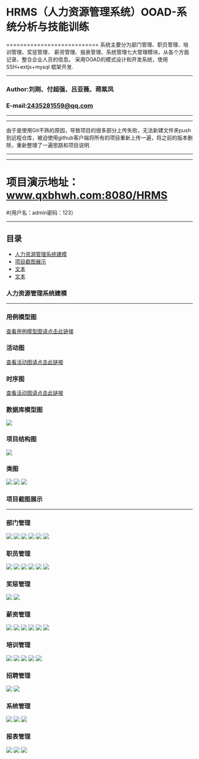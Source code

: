 # HRMS（人力资源管理系统）OOAD-系统分析与技能训练
===========================
系统主要分为部门管理、职员管理、培训管理、奖惩管理、 薪资管理、报表管理、系统管理七大管理模块，从各个方面记录、整合企业人员的信息。
采用OOAD的模式设计和开发系统，使用SSH+extjs+mysql 框架开发.
****
### Author:刘刚、付超强、吕亚薇、蒋紫凤
### E-mail:2435281559@qq.com
****
****
由于是使用Git不熟的原因，导致项目的很多部分上传失败，无法新建文件夹push到远程仓库，被迫使用github客户端将所有的项目重新上传一遍，将之前的版本删除，重新整理了一遍思路和项目说明.
****
****
# 项目演示地址：www.qxbhwh.com:8080/HRMS
#(用户名：admin密码：123）
****
## 目录
* [人力资源管理系统建模](#人力资源管理系统建模)
* [项目截图展示](#项目截图展示)
* [文本](#文本)
* [文本](#文本)

### 人力资源管理系统建模
------
### 用例模型图
[查看用例模型图请点击此链接](https://github.com/HRMS-product/HRMS/tree/master/%E7%94%A8%E4%BE%8B%E5%9B%BE)
### 活动图
[查看活动图请点击此链接](https://github.com/HRMS-product/HRMS/tree/master/%E6%B4%BB%E5%8A%A8%E5%9B%BE/%E6%B4%BB%E5%8A%A8%E5%9B%BE)
### 时序图
[查看活动图请点击此链接](https://github.com/HRMS-product/HRMS/tree/master/%E6%B4%BB%E5%8A%A8%E5%9B%BE/%E6%B4%BB%E5%8A%A8%E5%9B%BE)
### 数据库模型图
![](https://github.com/HRMS-product/HRMS/blob/master/%E9%A1%B9%E7%9B%AE%E6%BA%90%E7%A0%81/mysql/mysql.png)
### 项目结构图
![](https://github.com/HRMS-product/HRMS/blob/master/%E9%A1%B9%E7%9B%AE%E6%BA%90%E7%A0%81/hrmsimg/jiegou.PNG)
### 类图
![](https://github.com/HRMS-product/HRMS/blob/master/%E9%A1%B9%E7%9B%AE%E6%BA%90%E7%A0%81/hrmsimg/leitu1.PNG)
![](https://github.com/HRMS-product/HRMS/blob/master/%E9%A1%B9%E7%9B%AE%E6%BA%90%E7%A0%81/hrmsimg/leitu2.png)
![](https://github.com/HRMS-product/HRMS/blob/master/%E9%A1%B9%E7%9B%AE%E6%BA%90%E7%A0%81/hrmsimg/%E6%8D%95leitu3.PNG)

### 项目截图展示
------
### 部门管理
![](https://github.com/HRMS-product/HRMS/blob/master/%E9%A1%B9%E7%9B%AE%E6%BA%90%E7%A0%81/img/1.1.PNG)
![](https://github.com/HRMS-product/HRMS/blob/master/%E9%A1%B9%E7%9B%AE%E6%BA%90%E7%A0%81/img/1.1.1.PNG)
![](https://github.com/HRMS-product/HRMS/blob/master/%E9%A1%B9%E7%9B%AE%E6%BA%90%E7%A0%81/img/1.1.2.PNG)
![](https://github.com/HRMS-product/HRMS/blob/master/%E9%A1%B9%E7%9B%AE%E6%BA%90%E7%A0%81/img/1.2.PNG)
![](https://github.com/HRMS-product/HRMS/blob/master/%E9%A1%B9%E7%9B%AE%E6%BA%90%E7%A0%81/img/1.2.1.PNG)
![](https://github.com/HRMS-product/HRMS/blob/master/%E9%A1%B9%E7%9B%AE%E6%BA%90%E7%A0%81/img/1.2.2.PNG)
### 职员管理
![](https://github.com/HRMS-product/HRMS/blob/master/%E9%A1%B9%E7%9B%AE%E6%BA%90%E7%A0%81/img/2.1.PNG)
![](https://github.com/HRMS-product/HRMS/blob/master/%E9%A1%B9%E7%9B%AE%E6%BA%90%E7%A0%81/img/2.1.1.PNG)
![](https://github.com/HRMS-product/HRMS/blob/master/%E9%A1%B9%E7%9B%AE%E6%BA%90%E7%A0%81/img/2.1.2.PNG)
![](https://github.com/HRMS-product/HRMS/blob/master/%E9%A1%B9%E7%9B%AE%E6%BA%90%E7%A0%81/img/2.2.PNG)
![](https://github.com/HRMS-product/HRMS/blob/master/%E9%A1%B9%E7%9B%AE%E6%BA%90%E7%A0%81/img/2.2.1.PNG)
![](https://github.com/HRMS-product/HRMS/blob/master/%E9%A1%B9%E7%9B%AE%E6%BA%90%E7%A0%81/img/2.2.2.PNG)
### 奖惩管理
![](https://github.com/HRMS-product/HRMS/blob/master/%E9%A1%B9%E7%9B%AE%E6%BA%90%E7%A0%81/img/3.1.JPG)
![](https://github.com/HRMS-product/HRMS/blob/master/%E9%A1%B9%E7%9B%AE%E6%BA%90%E7%A0%81/img/3.1.1.JPG)
### 薪资管理
![](https://github.com/HRMS-product/HRMS/blob/master/%E9%A1%B9%E7%9B%AE%E6%BA%90%E7%A0%81/img/4.1.1.JPG)
![](https://github.com/HRMS-product/HRMS/blob/master/%E9%A1%B9%E7%9B%AE%E6%BA%90%E7%A0%81/img/4.1.2.JPG)
![](https://github.com/HRMS-product/HRMS/blob/master/%E9%A1%B9%E7%9B%AE%E6%BA%90%E7%A0%81/img/4.1.3.JPG)
![](https://github.com/HRMS-product/HRMS/blob/master/%E9%A1%B9%E7%9B%AE%E6%BA%90%E7%A0%81/img/4.2.JPG)
![](https://github.com/HRMS-product/HRMS/blob/master/%E9%A1%B9%E7%9B%AE%E6%BA%90%E7%A0%81/img/4.3.JPG)
![](https://github.com/HRMS-product/HRMS/blob/master/%E9%A1%B9%E7%9B%AE%E6%BA%90%E7%A0%81/img/4.3.1.JPG)
### 培训管理
![](https://github.com/HRMS-product/HRMS/blob/master/%E9%A1%B9%E7%9B%AE%E6%BA%90%E7%A0%81/img/5.1.PNG)
![](https://github.com/HRMS-product/HRMS/blob/master/%E9%A1%B9%E7%9B%AE%E6%BA%90%E7%A0%81/img/5.11.PNG)
![](https://github.com/HRMS-product/HRMS/blob/master/%E9%A1%B9%E7%9B%AE%E6%BA%90%E7%A0%81/img/5.12.PNG)
![](https://github.com/HRMS-product/HRMS/blob/master/%E9%A1%B9%E7%9B%AE%E6%BA%90%E7%A0%81/img/5.21.PNG)
![](https://github.com/HRMS-product/HRMS/blob/master/%E9%A1%B9%E7%9B%AE%E6%BA%90%E7%A0%81/img/5.22.PNG)
### 招聘管理
![](https://github.com/HRMS-product/HRMS/blob/master/%E9%A1%B9%E7%9B%AE%E6%BA%90%E7%A0%81/img/6.1.PNG)
![](https://github.com/HRMS-product/HRMS/blob/master/%E9%A1%B9%E7%9B%AE%E6%BA%90%E7%A0%81/img/6.2.PNG)

### 系统管理
![](https://github.com/HRMS-product/HRMS/blob/master/%E9%A1%B9%E7%9B%AE%E6%BA%90%E7%A0%81/img/7.1.PNG)
![](https://github.com/HRMS-product/HRMS/blob/master/%E9%A1%B9%E7%9B%AE%E6%BA%90%E7%A0%81/img/7.2.PNG)
![](https://github.com/HRMS-product/HRMS/blob/master/%E9%A1%B9%E7%9B%AE%E6%BA%90%E7%A0%81/img/7.3.PNG)
### 报表管理
![](https://github.com/HRMS-product/HRMS/blob/master/%E9%A1%B9%E7%9B%AE%E6%BA%90%E7%A0%81/img/8.1.PNG)
![](https://github.com/HRMS-product/HRMS/blob/master/%E9%A1%B9%E7%9B%AE%E6%BA%90%E7%A0%81/img/8.2.PNG)
![](https://github.com/HRMS-product/HRMS/blob/master/%E9%A1%B9%E7%9B%AE%E6%BA%90%E7%A0%81/img/8.3.PNG)
